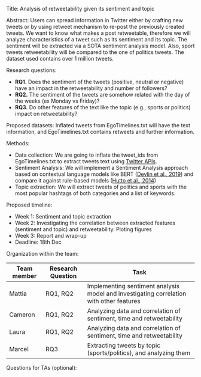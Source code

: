 Title: Analysis of retweetability given its sentiment and topic

Abstract:
Users can spread information in Twitter either by crafting new tweets or by using retweet mechanism to re-post the previously created tweets.
We want to know what makes a post retweetable, therefore we will analyze characteristics of a tweet such as its sentiment and its topic.
The sentiment will be extracted via a SOTA sentiment analysis model. Also, sport tweets retweetability will be compared to the one of politics tweets.
The dataset used contains over 1 million tweets.

Research questions:
- **RQ1.** Does the sentiment of the tweets (positive, neutral or negative) have an impact in the retweetability and number of followers?
- **RQ2.** The sentiment of the tweets are somehow related with the day of the weeks (ex Monday vs Friday)?
- **RQ3.** Do other features of the text like the topic (e.g., sports or politics) impact on retweetability?

Proposed datasets:
Inflated tweets from EgoTimelines.txt will have the text information, and EgoTimelines.txt contains retweets and further information.

Methods:
- Data collection: We are going to inflate the tweet_ids from EgoTimelines.txt to extract tweets text using [Twitter APIs](https://github.com/DocNow/hydrator).
- Sentiment Analysis: We will implement a Sentiment Analysis approach based on contextual language models like BERT ([Devlin et al., 2019](https://arxiv.org/abs/1810.04805)) and compare it against rule-based models ([Hutto et al., 2014](http://comp.social.gatech.edu/papers/icwsm14.vader.hutto.pdf))
- Topic extraction: We will extract tweets of politics and sports with the most popular hashtags of both categories and a list of keywords.

Proposed timeline:
- Week 1: Sentiment and topic extraction
- Week 2: Investigating the correlation between extracted features (sentiment and topic) and retweetability. Ploting figures
- Week 3: Report and wrap-up
- Deadline: 18th Dec

Organization within the team:

| Team member | Research Question | Task                                                                                    |
|-------------|-------------------|-----------------------------------------------------------------------------------------|
| Mattia      | RQ1, RQ2          | Implementing sentiment analysis model and investigating correlation with other features |
| Cameron     | RQ1, RQ2          | Analyzing data and correlation of sentiment, time and retweetability                    |
| Laura       | RQ1, RQ2          | Analyzing data and correlation of sentiment, time and retweetability                    |
| Marcel      | RQ3               | Extracting tweets by topic (sports/politics), and analyzing them                        |

Questions for TAs (optional):

